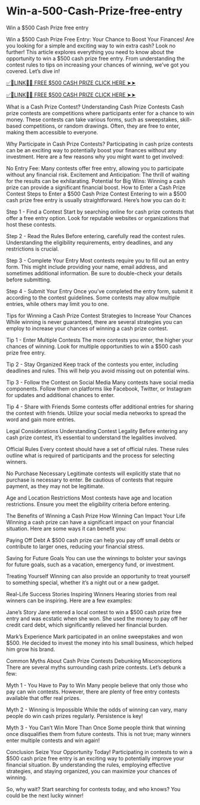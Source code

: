 # Win-a-500-Cash-Prize-free-entry
Win a $500 Cash Prize free entry

Win a $500 Cash Prize Free Entry: Your Chance to Boost Your Finances!
Are you looking for a simple and exciting way to win extra cash? Look no further! This article explores everything you need to know about the opportunity to win a $500 cash prize free entry. From understanding the contest rules to tips on increasing your chances of winning, we’ve got you covered. Let’s dive in!


[✅🎄LINK🎄✅ FREE $500 CASH PRIZE CLICK HERE ➤➤](https://tinyurl.com/3tvxhzzs)

[✅🎄LINK🎄✅ FREE $500 CASH PRIZE CLICK HERE ➤➤](https://tinyurl.com/3tvxhzzs)



What is a Cash Prize Contest?
Understanding Cash Prize Contests
Cash prize contests are competitions where participants enter for a chance to win money. These contests can take various forms, such as sweepstakes, skill-based competitions, or random drawings. Often, they are free to enter, making them accessible to everyone.

Why Participate in Cash Prize Contests?
Participating in cash prize contests can be an exciting way to potentially boost your finances without any investment. Here are a few reasons why you might want to get involved:

No Entry Fee: Many contests offer free entry, allowing you to participate without any financial risk.
Excitement and Anticipation: The thrill of waiting for the results can be exhilarating.
Potential for Big Wins: Winning a cash prize can provide a significant financial boost.
How to Enter a Cash Prize Contest
Steps to Enter a $500 Cash Prize Contest
Entering to win a $500 cash prize free entry is usually straightforward. Here’s how you can do it:

Step 1 - Find a Contest
Start by searching online for cash prize contests that offer a free entry option. Look for reputable websites or organizations that host these contests.

Step 2 - Read the Rules
Before entering, carefully read the contest rules. Understanding the eligibility requirements, entry deadlines, and any restrictions is crucial.

Step 3 - Complete Your Entry
Most contests require you to fill out an entry form. This might include providing your name, email address, and sometimes additional information. Be sure to double-check your details before submitting.

Step 4 - Submit Your Entry
Once you’ve completed the entry form, submit it according to the contest guidelines. Some contests may allow multiple entries, while others may limit you to one.

Tips for Winning a Cash Prize Contest
Strategies to Increase Your Chances
While winning is never guaranteed, there are several strategies you can employ to increase your chances of winning a cash prize contest.

Tip 1 - Enter Multiple Contests
The more contests you enter, the higher your chances of winning. Look for multiple opportunities to win a $500 cash prize free entry.

Tip 2 - Stay Organized
Keep track of the contests you enter, including deadlines and rules. This will help you avoid missing out on potential wins.

Tip 3 - Follow the Contest on Social Media
Many contests have social media components. Follow them on platforms like Facebook, Twitter, or Instagram for updates and additional chances to enter.

Tip 4 - Share with Friends
Some contests offer additional entries for sharing the contest with friends. Utilize your social media networks to spread the word and gain more entries.

Legal Considerations
 Understanding Contest Legality
Before entering any cash prize contest, it’s essential to understand the legalities involved.

Official Rules
Every contest should have a set of official rules. These rules outline what is required of participants and the process for selecting winners.

No Purchase Necessary
Legitimate contests will explicitly state that no purchase is necessary to enter. Be cautious of contests that require payment, as they may not be legitimate.

 Age and Location Restrictions
Most contests have age and location restrictions. Ensure you meet the eligibility criteria before entering.

The Benefits of Winning a Cash Prize
How Winning Can Impact Your Life
Winning a cash prize can have a significant impact on your financial situation. Here are some ways it can benefit you:

 Paying Off Debt
A $500 cash prize can help you pay off small debts or contribute to larger ones, reducing your financial stress.

 Saving for Future Goals
You can use the winnings to bolster your savings for future goals, such as a vacation, emergency fund, or investment.

 Treating Yourself
Winning can also provide an opportunity to treat yourself to something special, whether it’s a night out or a new gadget.

Real-Life Success Stories
 Inspiring Winners
Hearing stories from real winners can be inspiring. Here are a few examples:

 Jane’s Story
Jane entered a local contest to win a $500 cash prize free entry and was ecstatic when she won. She used the money to pay off her credit card debt, which significantly relieved her financial burden.

 Mark’s Experience
Mark participated in an online sweepstakes and won $500. He decided to invest the money into his small business, which helped him grow his brand.

Common Myths About Cash Prize Contests
 Debunking Misconceptions
There are several myths surrounding cash prize contests. Let’s debunk a few:

 Myth 1 - You Have to Pay to Win
Many people believe that only those who pay can win contests. However, there are plenty of free entry contests available that offer real prizes.

 Myth 2 - Winning is Impossible
While the odds of winning can vary, many people do win cash prizes regularly. Persistence is key!

 Myth 3 - You Can’t Win More Than Once
Some people think that winning once disqualifies them from future contests. This is not true; many winners enter multiple contests and win again!

Conclusion
 Seize Your Opportunity Today!
Participating in contests to win a $500 cash prize free entry is an exciting way to potentially improve your financial situation. By understanding the rules, employing effective strategies, and staying organized, you can maximize your chances of winning.

So, why wait? Start searching for contests today, and who knows? You could be the next lucky winner!
